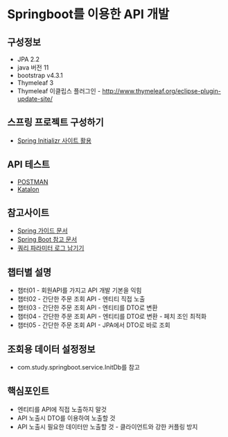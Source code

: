 # Springboot를 이용한 API 개발

## 구성정보
* JPA 2.2
* java 버전 11
* bootstrap v4.3.1
* Thymeleaf 3
* Thymeleaf 이클립스 플러그인 - http://www.thymeleaf.org/eclipse-plugin-update-site/

## 스프링 프로젝트 구성하기
* [Spring Initializr 사이트 활용](https://start.spring.io/)

## API 테스트
* [POSTMAN](https://www.postman.com/)
* [Katalon](https://www.katalon.com/)

## 참고사이트
* [Spring 가이드 문서](https://spring.io/guides)
* [Spring Boot 참고 문서](https://docs.spring.io/spring-boot/docs/)
* [쿼리 파라미터 로그 남기기](https://github.com/gavlyukovskiy/spring-boot-data-source-decorator)


## 챕터별 설명
* 챕터01 - 회원API를 가지고 API 개발 기본을 익힘
* 챕터02 - 간단한 주문 조회 API - 엔티티 직접 노출
* 챕터03 - 간단한 주문 조회 API - 엔티티를 DTO로 변환
* 챕터04 - 간단한 주문 조회 API - 엔티티를 DTO로 변환 - 페치 조인 최적화
* 챕터05 - 간단한 주문 조회 API - JPA에서 DTO로 바로 조회

## 조회용 데이터 설정정보
* com.study.springboot.service.InitDb를 참고

## 핵심포인트
* 엔티티를 API에 직접 노출하지 말것
* API 노출시 DTO를 이용하여 노출할 것
* API 노출시 필요한 데이터만 노출할 것 - 클라이언트와 강한 커플링 방지